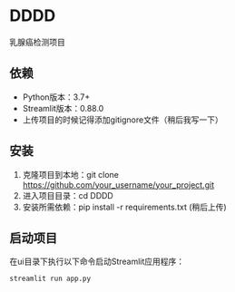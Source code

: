 # DDDD

乳腺癌检测项目

## 依赖

- Python版本：3.7+
- Streamlit版本：0.88.0
- 上传项目的时候记得添加gitignore文件（稍后我写一下）

## 安装

1. 克隆项目到本地：git clone https://github.com/your_username/your_project.git
2. 进入项目目录：cd DDDD
3. 安装所需依赖：pip install -r requirements.txt (稍后上传)
## 启动项目

在ui目录下执行以下命令启动Streamlit应用程序：

```shell
streamlit run app.py




